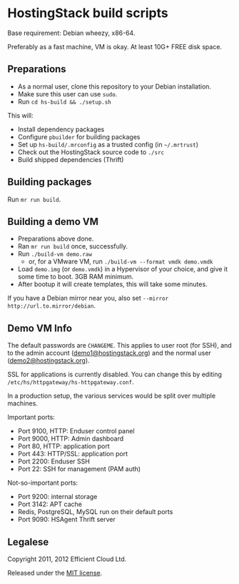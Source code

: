 HostingStack build scripts
==========================

Base requirement: Debian wheezy, x86-64.

Preferably as a fast machine, VM is okay. At least 10G+ FREE disk space.


Preparations
------------

  * As a normal user, clone this repository to your Debian installation.
  * Make sure this user can use `sudo`.
  * Run `cd hs-build && ./setup.sh`

This will:

  * Install dependency packages
  * Configure `pbuilder` for building packages
  * Set up `hs-build/.mrconfig` as a trusted config (in `~/.mrtrust`)
  * Check out the HostingStack source code to `./src`
  * Build shipped dependencies (Thrift)


Building packages
-----------------

Run `mr run build`.


Building a demo VM
------------------

  * Preparations above done.
  * Ran `mr run build` once, successfully.
  * Run `./build-vm demo.raw`
    * or, for a VMware VM, run `./build-vm --format vmdk demo.vmdk`
  * Load `demo.img` (or `demo.vmdk`) in a Hypervisor of your choice, and give
    it some time to boot. 3GB RAM minimum.
  * After bootup it will create templates, this will take some minutes.

If you have a Debian mirror near you, also set `--mirror http://url.to.mirror/debian`.


Demo VM Info
------------

The default passwords are `CHANGEME`. This applies to user root (for
SSH), and to the admin account (demo1@hostingstack.org) and the
normal user (demo2@hostingstack.org).

SSL for applications is currently disabled. You can change this by
editing `/etc/hs/httpgateway/hs-httpgateway.conf`.

In a production setup, the various services would be split over multiple
machines.

Important ports:

  * Port 9100, HTTP: Enduser control panel
  * Port 9000, HTTP: Admin dashboard
  * Port 80, HTTP: application port
  * Port 443: HTTP/SSL: application port
  * Port 2200: Enduser SSH
  * Port 22: SSH for management (PAM auth)

Not-so-important ports:

  * Port 9200: internal storage
  * Port 3142: APT cache
  * Redis, PostgreSQL, MySQL run on their default ports
  * Port 9090: HSAgent Thrift server


Legalese
--------

Copyright 2011, 2012 Efficient Cloud Ltd.

Released under the [MIT license](http://www.opensource.org/licenses/mit-license.php).
